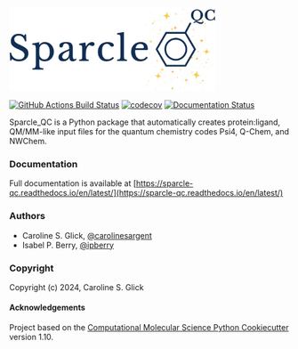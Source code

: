 [//]:Sparcle_QC
[//]:==============================

<p align="left">
    <picture>
        <source media="(prefers-color-scheme: light)" srcset="https://github.com/carolinesargent/sparcle_qc/blob/main/docs/_static/sparcle_logo.png">
        <source media="(prefers-color-scheme: dark)" srcset="https://github.com/carolinesargent/sparcle_qc/blob/main/docs/_static/github_darkmode.png">
        <img alt="Sparcle_QC logo" src="https://github.com/carolinesargent/sparcle_qc/blob/main/docs/_static/sparcle_logo.png" height="150px">
    </picture>
</p>

[//]: # (Badges)
[![GitHub Actions Build Status](https://github.com/carolinesargent/sparcle_qc/workflows/CI/badge.svg)](https://github.com/carolinesargent/sparcle_qc/actions?query=workflow%3ACI)
[![codecov](https://codecov.io/gh/carolinesargent/sparcleqc/branch/main/graph/badge.svg)](https://codecov.io/gh/carolinesargent/sparcleqc/branch/main)
[![Documentation Status](https://readthedocs.org/projects/sparcle-qc/badge/?version=latest)](https://sparcle-qc.readthedocs.io/en/latest/?badge=latest)


Sparcle_QC is a Python package that automatically creates protein:ligand, QM/MM-like input files for the quantum chemistry codes Psi4, Q-Chem, and NWChem.

[//]: # (Software Package that Automatically Redistributes Charges for Embedded Quantum Chemistry)

### Documentation

Full documentation is available at [https://sparcle-qc.readthedocs.io/en/latest/](https://sparcle-qc.readthedocs.io/en/latest/)

### Authors

* Caroline S. Glick, [@carolinesargent](https://github.com/carolinesargent)
* Isabel P. Berry, [@ipberry](https://github.com/ipberry)

### Copyright

Copyright (c) 2024, Caroline S. Glick


#### Acknowledgements
 
Project based on the 
[Computational Molecular Science Python Cookiecutter](https://github.com/molssi/cookiecutter-cms) version 1.10.
